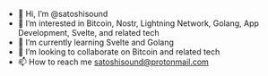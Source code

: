 - 👋 Hi, I’m @satoshisound
- 👀 I’m interested in Bitcoin, Nostr, Lightning Network, Golang, App Development, Svelte, and related tech
- 🌱 I’m currently learning Svelte and Golang
- 💞️ I’m looking to collaborate on Bitcoin and related tech
- 📫 How to reach me satoshisound@protonmail.com

<!---
satoshisound/satoshisound is a ✨ special ✨ repository because its `README.md` (this file) appears on your GitHub profile.
You can click the Preview link to take a look at your changes.
--->
